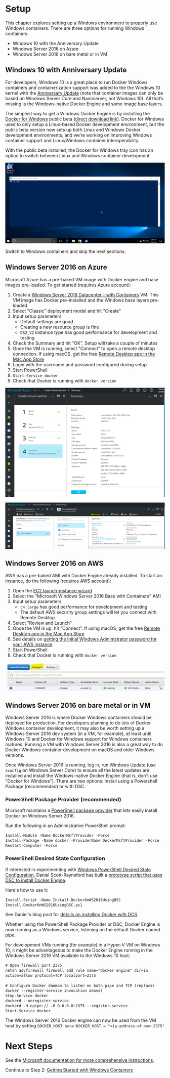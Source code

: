 ﻿# Setup

This chapter explores setting up a Windows environment to properly use Windows containers. There are three options for running Windows containers:

+ Windows 10 with the Anniversary Update
+ Windows Server 2016 on Azure
+ Windows Server 2016 on bare metal or in VM

## Windows 10 with Anniversary Update

For developers, Windows 10 is a great place to run Docker Windows containers and containerization support was added to the the Windows 10 kernel with the [Anniversary Update](https://blogs.windows.com/windowsexperience/2016/08/02/how-to-get-the-windows-10-anniversary-update/) (note that container images can only be based on Windows Server Core and Nanoserver, not Windows 10). All that’s missing is the Windows-native Docker Engine and some image base layers.

The simplest way to get a Windows Docker Engine is by installing the [Docker for Windows](https://docs.docker.com/docker-for-windows/ "Docker for Windows") public beta ([direct download link](https://download.docker.com/win/beta/InstallDocker.msi)). Docker for Windows used to only setup a Linux-based Docker development environment, but the public beta version now sets up both Linux and Windows Docker development environments, and we’re working on improving Windows container support and Linux/Windows container interoperability.

With the public beta installed, the Docker for Windows tray icon has an option to switch between Linux and Windows container development.

![Image of switching between Linux and Windows development environments](images/docker-for-windows-switch.gif "Image of switching between Linux and Windows development environments")

Switch to Windows containers and skip the next sections.

## Windows Server 2016 on Azure

Microsoft Azure has a pre-baked VM image with Docker engine and base images pre-loaded. To get started (requires Azure account):

 1. Create a [Windows Server 2016 Datacenter - with Containers](https://azure.microsoft.com/en-us/marketplace/partners/microsoft/windowsserver2016datacenterwithcontainers/) VM. This VM image has Docker pre-installed and the Windows base layers pre-loaded.
 2. Select "Classic" deployment model and hit "Create"
 3. Input setup parameters
    - Default settings are good
    - Creating a new resource group is fine
    - `DS2_V2` instance type has good performance for development and testing
 4. Check the Summary and hit "OK". Setup will take a couple of minutes
 5. Once the VM is running, select "Connect" to open a remote desktop connection. If using macOS, get the free [Remote Desktop app in the Mac App Store](https://itunes.apple.com/us/app/microsoft-remote-desktop/id715768417?mt=12)
 6. Login with the username and password configured during setup
 7. Start PowerShell
 8. `Start-Service docker`
 9. Check that Docker is running with `docker version`

![Creating Azure Virtual Machine](images/Azure-ws2016-Create-Virtual-Machine.PNG)

![Connecting to Azure Virtual Machine](images/Azure-ws2016-Connect.PNG)

## Windows Server 2016 on AWS

AWS has a pre-baked AMI with Docker Engine already installed. To start an instance, do the following (requires AWS account):

1. Open the [EC2 launch-instance wizard](https://us-west-1.console.aws.amazon.com/ec2/v2/home#LaunchInstanceWizard)
2. Select the "Microsoft Windows Server 2016 Base with Containers" AMI
3. Input setup parameters
    - `c4.large` has good performance for development and testing
    - The default AWS security group settings will let you connect with Remote Desktop
4. Select "Review and Launch"
5. Once the VM is up, hit "Connect". If using macOS, get the free [Remote Desktop app in the Mac App Store](https://itunes.apple.com/us/app/microsoft-remote-desktop/id715768417?mt=12)
6. See details on [getting the initial Windows Administrator password for your AWS instance](https://docs.aws.amazon.com/AWSEC2/latest/WindowsGuide/connecting_to_windows_instance.html)
7. Start PowerShell
8. Check that Docker is running with `docker version`

![Connecting to AWS Virtual Machine](images/aws-connect.PNG)

## Windows Server 2016 on bare metal or in VM

Windows Server 2016 is where Docker Windows containers should be deployed for production. For developers planning to do lots of Docker Windows container development, it may also be worth setting up a Windows Server 2016 dev system (in a VM, for example), at least until Windows 10 and Docker for Windows support for Windows containers matures. Running a VM with Windows Server 2016 is also a great way to do Docker Windows container development on macOS and older Windows versions.

Once Windows Server 2016 is running, log in, run Windows Update (use `sconfig` on Windows Server Core) to ensure all the latest updates are installed and install the Windows-native Docker Engine (that is, don't use "Docker for Windows"). There are two options: Install using a Powershell Package (recommended) or with DSC.

### PowerShell Package Provider (recommended)

Microsoft maintains a [PowerShell package provider](https://www.powershellgallery.com/packages/DockerMsftProvider) that lets easily install Docker on Windows Server 2016.

Run the following in an Administrative PowerShell prompt:

```
Install-Module -Name DockerMsftProvider -Force
Install-Package -Name docker -ProviderName DockerMsftProvider -Force
Restart-Computer -Force
```

### PowerShell Desired State Configuration

If interested in experimenting with [Windows PowerShell Desired State Configuration](https://msdn.microsoft.com/en-us/powershell/dsc/overview), Daniel Scott-Raynsford has built a [prototype script that uses DSC to install Docker Engine](https://www.powershellgallery.com/packages/Install-DockerOnWS2016UsingDSC/1.0.1/DisplayScript). 

Here's how to use it:

```
Install-Script -Name Install-DockerOnWS2016UsingDSC
Install-DockerOnWS2016UsingDSC.ps1
```

See Daniel's blog post for [details on installing Docker with DCS](https://dscottraynsford.wordpress.com/2016/10/15/install-docker-on-windows-server-2016-using-dsc/).

Whether using the PowerShell Package Provider or DSC, Docker Engine is now running as a Windows service, listening on the default Docker named pipe.

For development VMs running (for example) in a Hyper-V VM on Windows 10, it might be advantageous to make the Docker Engine running in the Windows Server 2016 VM available to the Windows 10 host:

    # Open firewall port 2375
    netsh advfirewall firewall add rule name="docker engine" dir=in action=allow protocol=TCP localport=2375
    
    # Configure Docker daemon to listen on both pipe and TCP (replaces docker --register-service invocation above)
    Stop-Service docker
    dockerd --unregister-service
    dockerd -H npipe:// -H 0.0.0.0:2375 --register-service
    Start-Service docker

The Windows Server 2016 Docker engine can now be used from the VM host by setting `DOCKER_HOST`:
`$env:DOCKER_HOST = "<ip-address-of-vm>:2375"`

# Next Steps
See the [Microsoft documentation for more comprehensive instructions](https://msdn.microsoft.com/virtualization/windowscontainers/containers_welcome "Microsoft documentation").

Continue to Step 2: [Getting Started with Windows Containers](WindowsContainers.md "Getting Started with Windows Containers")
